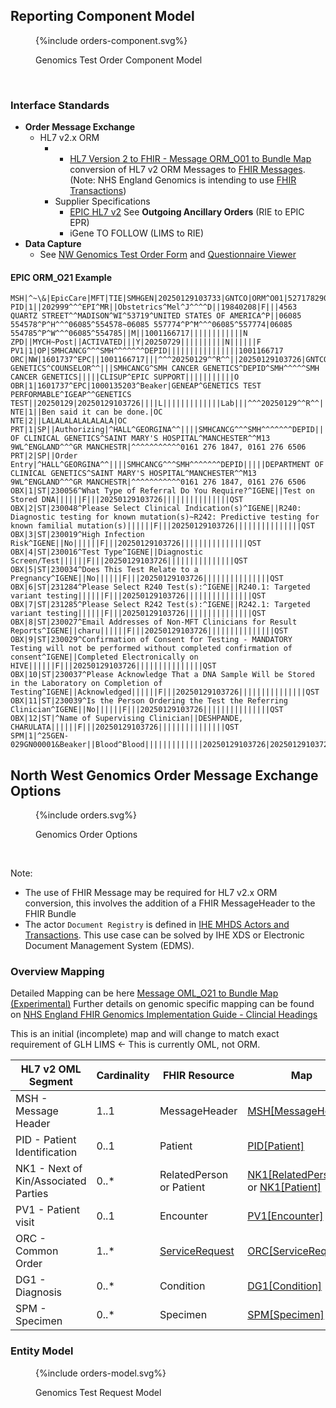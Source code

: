
## Reporting Component Model

<figure>
{%include orders-component.svg%}
<p id="fX.X.X.X-X" class="figureTitle">Genomics Test Order Component Model</p>
</figure>
<br clear="all">

### Interface Standards

- **Order Message Exchange**
  - HL7 v2.x ORM
    - - [HL7 Version 2 to FHIR - Message ORM_O01 to Bundle Map](https://build.fhir.org/ig/HL7/v2-to-fhir/ConceptMap-message-orm-o01-to-bundle.html) conversion of HL7 v2 ORM Messages to [FHIR Messages](https://hl7.org/fhir/R4/messaging.html). (Note: NHS England Genomics is intending to use [FHIR Transactions](https://hl7.org/fhir/R4/http.html#transaction))
    - Supplier Specifications
      - [EPIC HL7 v2](https://open.epic.com/Interface/HL7v2) See **Outgoing Ancillary Orders**  (RIE to EPIC EPR)
      - iGene TO FOLLOW (LIMS to RIE)
- **Data Capture**
  - See [NW Genomics Test Order Form](Questionnaire-NW-Genomics-Test-Order.html) and [Questionnaire Viewer](https://project-wildfyre.github.io/questionnaire-viewer/?q=https://fhir-mft.github.io/FHIRGenomics/Questionnaire-NW-Genomics-Test-Order.json)

#### EPIC ORM_O21 Example

```
MSH|^~\&|EpicCare|MFT|TIE|SMHGEN|20250129103733|GNTCO|ORM^O01|527178290|T|2.4|||AL|NE
PID|1||202999^^^EPI^MR||Obstetrics^Mel^J^^^^D||19840208|F|||4563 QUARTZ STREET^^MADISON^WI^53719^UNITED STATES OF AMERICA^P||06085 554578^P^H^^^06085^554578~06085 557774^P^M^^^06085^557774|06085 554785^P^W^^^06085^554785||M||1001166717||||||||||||N
ZPD||MYCH~Post||ACTIVATED|||Y|20250729||||||||||N||||||F
PV1|1|OP|SMHCANCG^^^SMH^^^^^^^DEPID||||||||||||||||1001166717
ORC|NW|1601737^EPC||1001166717|||^^^20250129^^R^^||20250129103726|GNTCO^MEDICAL GENETICS^COUNSELOR^^|||SMHCANCG^SMH CANCER GENETICS^DEPID^SMH^^^^^SMH CANCER GENETICS|||||CLISUP^EPIC SUPPORT|||||||||||O
OBR|1|1601737^EPC|1000135203^Beaker|GENEAP^GENETICS TEST PERFORMABLE^IGEAP^^GENETICS TEST||20250129|20250129103726||||L|||||||||||||Lab|||^^^20250129^^R^^|||||||||20250129
NTE|1||Ben said it can be done.|OC
NTE|2||LALALALALALALALA|OC
PRT|1|SP||Authorizing|^HALL^GEORGINA^^||||SMHCANCG^^^SMH^^^^^^^DEPID|||||DEPARTMENT OF CLINICAL GENETICS^SAINT MARY'S HOSPITAL^MANCHESTER^^M13 9WL^ENGLAND^^^GR MANCHESTR|^^^^^^^^^^^0161 276 1847, 0161 276 6506
PRT|2|SP||Order Entry|^HALL^GEORGINA^^||||SMHCANCG^^^SMH^^^^^^^DEPID|||||DEPARTMENT OF CLINICAL GENETICS^SAINT MARY'S HOSPITAL^MANCHESTER^^M13 9WL^ENGLAND^^^GR MANCHESTR|^^^^^^^^^^^0161 276 1847, 0161 276 6506
OBX|1|ST|230056^What Type of Referral Do You Require?^IGENE||Test on Stored DNA||||||F|||20250129103726|||||||||||||||QST
OBX|2|ST|230048^Please Select Clinical Indication(s)^IGENE||R240: Diagnostic testing for known mutation(s)~R242: Predictive testing for known familial mutation(s)||||||F|||20250129103726|||||||||||||||QST
OBX|3|ST|230019^High Infection Risk^IGENE||No||||||F|||20250129103726|||||||||||||||QST
OBX|4|ST|230016^Test Type^IGENE||Diagnostic Screen/Test||||||F|||20250129103726|||||||||||||||QST
OBX|5|ST|230034^Does This Test Relate to a Pregnancy^IGENE||No||||||F|||20250129103726|||||||||||||||QST
OBX|6|ST|231284^Please Select R240 Test(s):^IGENE||R240.1: Targeted variant testing||||||F|||20250129103726|||||||||||||||QST
OBX|7|ST|231285^Please Select R242 Test(s):^IGENE||R242.1: Targeted variant testing||||||F|||20250129103726|||||||||||||||QST
OBX|8|ST|230027^Email Addresses of Non-MFT Clinicians for Result Reports^IGENE||charu||||||F|||20250129103726|||||||||||||||QST
OBX|9|ST|230029^Confirmation of Consent for Testing - MANDATORY Testing will not be performed without completed confirmation of consent^IGENE||Completed Electronically on HIVE||||||F|||20250129103726|||||||||||||||QST
OBX|10|ST|230037^Please Acknowledge That a DNA Sample Will be Stored in the Laboratory on Completion of Testing^IGENE||Acknowledged||||||F|||20250129103726|||||||||||||||QST
OBX|11|ST|230039^Is the Person Ordering the Test the Referring Clinician^IGENE||No||||||F|||20250129103726|||||||||||||||QST
OBX|12|ST|^Name of Supervising Clinician||DESHPANDE, CHARULATA||||||F|||20250129103726|||||||||||||||QST
SPM|1|^25GEN-029GN00001&Beaker||Blood^Blood|||||||||||||20250129103726|20250129103727||Y|||||||||||||||S
```

## North West Genomics Order Message Exchange Options

<figure>
{%include orders.svg%}
<p id="fX.X.X.X-X" class="figureTitle">Genomics Order Options</p>
</figure>
<br clear="all">

Note: 
- The use of FHIR Message may be required for HL7 v2.x ORM conversion, this involves the addition of a FHIR MessageHeader to the FHIR Bundle 
- The actor `Document Registry` is defined in [IHE MHDS Actors and Transactions](https://profiles.ihe.net/ITI/MHDS/volume-1.html#1501-mhds-actors-transactions-and-content-modules). This use case can be solved by IHE XDS or Electronic Document Management System (EDMS).

### Overview Mapping 

Detailed Mapping can be here [Message OML_O21 to Bundle Map (Experimental)](https://build.fhir.org/ig/HL7/v2-to-fhir/ConceptMap-message-oml-o21-to-bundle.html)
Further details on genomic specific mapping can be found on [NHS England FHIR Genomics Implementation Guide - Clincial Headings](https://simplifier.net/guide/fhir-genomics-implementation-guide/Home/Design/Clinicalheadings)

This is an initial (incomplete) map and will change to match exact requirement of GLH LIMS <- This is currently OML, not ORM. 

| HL7 v2 OML Segment           | Cardinality | FHIR Resource            | Map                                                                                                           | 
|------------------------------|-------------|--------------------------|---------------------------------------------------------------------------------------------------------------|
| MSH - Message Header         | 1..1        | MessageHeader            | [MSH[MessageHeader]](https://build.fhir.org/ig/HL7/v2-to-fhir/ConceptMap-segment-msh-to-messageheader.html)   |
| PID - Patient Identification | 0..1        | Patient                  | [PID[Patient]](https://build.fhir.org/ig/HL7/v2-to-fhir/ConceptMap-segment-pid-to-patient.html)               |                                                                                          |
| NK1 -	Next of Kin/Associated Parties | 0..* | RelatedPerson or Patient | [NK1[RelatedPerson]](NK1[RelatedPerson]) or [NK1[Patient]](NK1[Patient])                                      |
| PV1 - Patient visit          | 0..1        | Encounter                | [PV1[Encounter]](https://build.fhir.org/ig/HL7/v2-to-fhir/ConceptMap-segment-pv1-to-encounter.html)           | 
| ORC - Common Order           | 1..*        | [ServiceRequest](StructureDefinition-ServiceRequest.html)       | [ORC[ServiceRequest]](https://build.fhir.org/ig/HL7/v2-to-fhir/ConceptMap-segment-orc-to-servicerequest.html) |
| DG1 - Diagnosis              | 0..*        | Condition                | [DG1[Condition]](https://build.fhir.org/ig/HL7/v2-to-fhir/ConceptMap-segment-dg1-to-condition.html)           |
| SPM - Specimen               | 0..*        | Specimen                 | [SPM[Specimen]](https://build.fhir.org/ig/HL7/v2-to-fhir/ConceptMap-segment-spm-to-specimen.html)             |                                                                                                         |

### Entity Model

<figure>
{%include orders-model.svg%}
<p id="fX.X.X.X-X" class="figureTitle">Genomics Test Request Model</p>
</figure>
<br clear="all">
